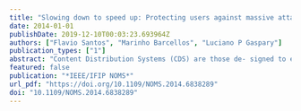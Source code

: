 ```yaml
---
title: "Slowing down to speed up: Protecting users against massive attacks in content distribution systems"
date: 2014-01-01
publishDate: 2019-12-10T00:03:23.693964Z
authors: ["Flavio Santos", "Marinho Barcellos", "Luciano P Gaspary"]
publication_types: ["1"]
abstract: "Content Distribution Systems (CDS) are those de- signed to efficiently deliver (to interested parties) a variety of contents. CDS may be classified in two groups. The first group (moderated) comprises the set of systems in which contents are checked against their descriptions before being published. The second group (non-moderated) is the set of systems without any kind of moderation. Since descriptions are of paramount importance to enable users to find contents, non-moderated CDS are clearly vulnerable to malicious interferences and susceptible to content pollution. Furthermore, colluding attackers may flood the system with imprecise metadata and turn the system into a useless content distribution platform. To protect the system from massive malicious behaviors and provide better Quality- of-Experience (QoE) to users, this paper presents a novel con- servative strategy to mitigate collusion attacks in non-moderated CDS. The rationale behind this simple, yet very effective strategy, is to delay user's actions and randomly authorize them. Results indicate that this “artificial delay” reduces the effect of attackers in the system and, hence, increases user's QoE."
featured: false
publication: "*IEEE/IFIP NOMS*"
url_pdf: "https://doi.org/10.1109/NOMS.2014.6838289"
doi: "10.1109/NOMS.2014.6838289"
---
```


